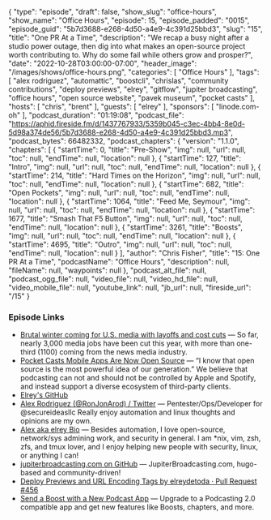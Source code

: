 {
  "type": "episode",
  "draft": false,
  "show_slug": "office-hours",
  "show_name": "Office Hours",
  "episode": 15,
  "episode_padded": "0015",
  "episode_guid": "5b7d3688-e268-4d50-a4e9-4c391d25bbd3",
  "slug": "15",
  "title": "One PR At a Time",
  "description": "We recap a busy night after a studio power outage, then dig into what makes an open-source project worth contributing to. Why do some fail while others grow and prosper?",
  "date": "2022-10-28T03:00:00-07:00",
  "header_image": "/images/shows/office-hours.png",
  "categories": [
    "Office Hours"
  ],
  "tags": [
    "alex rodriguez",
    "automattic",
    "boostcli",
    "chrislas",
    "community contributions",
    "deploy previews",
    "elrey",
    "gitflow",
    "jupiter broadcasting",
    "office hours",
    "open source website",
    "pavek museum",
    "pocket casts"
  ],
  "hosts": [
    "chris",
    "brent"
  ],
  "guests": [
    "elrey"
  ],
  "sponsors": [
    "linode.com-oh"
  ],
  "podcast_duration": "01:19:08",
  "podcast_file": "https://aphid.fireside.fm/d/1437767933/5359b045-c3ec-4bb4-8e0d-5d98a374de56/5b7d3688-e268-4d50-a4e9-4c391d25bbd3.mp3",
  "podcast_bytes": 66482332,
  "podcast_chapters": {
    "version": "1.1.0",
    "chapters": [
      {
        "startTime": 0,
        "title": "Pre-Show",
        "img": null,
        "url": null,
        "toc": null,
        "endTime": null,
        "location": null
      },
      {
        "startTime": 127,
        "title": "Intro",
        "img": null,
        "url": null,
        "toc": null,
        "endTime": null,
        "location": null
      },
      {
        "startTime": 214,
        "title": "Hard Times on the Horizon",
        "img": null,
        "url": null,
        "toc": null,
        "endTime": null,
        "location": null
      },
      {
        "startTime": 682,
        "title": "Open Pockets",
        "img": null,
        "url": null,
        "toc": null,
        "endTime": null,
        "location": null
      },
      {
        "startTime": 1064,
        "title": "Feed Me, Seymour",
        "img": null,
        "url": null,
        "toc": null,
        "endTime": null,
        "location": null
      },
      {
        "startTime": 1677,
        "title": "Smash That F5 Button",
        "img": null,
        "url": null,
        "toc": null,
        "endTime": null,
        "location": null
      },
      {
        "startTime": 3261,
        "title": "Boosts",
        "img": null,
        "url": null,
        "toc": null,
        "endTime": null,
        "location": null
      },
      {
        "startTime": 4695,
        "title": "Outro",
        "img": null,
        "url": null,
        "toc": null,
        "endTime": null,
        "location": null
      }
    ],
    "author": "Chris Fisher",
    "title": "15: One PR At a Time",
    "podcastName": "Office Hours",
    "description": null,
    "fileName": null,
    "waypoints": null
  },
  "podcast_alt_file": null,
  "podcast_ogg_file": null,
  "video_file": null,
  "video_hd_file": null,
  "video_mobile_file": null,
  "youtube_link": null,
  "jb_url": null,
  "fireside_url": "/15"
}


### Episode Links

  * [Brutal winter coming for U.S. media with layoffs and cost cuts](https://www.axios.com/2022/10/25/media-layoffs-2022-ad-market-decline "Brutal winter coming for U.S. media with layoffs and cost cuts") — So far, nearly 3,000 media jobs have been cut this year, with more than one-third (1100) coming from the news media industry.
  * [Pocket Casts Mobile Apps Are Now Open Source](https://blog.pocketcasts.com/2022/10/19/pocket-casts-mobile-apps-are-now-open-source/ "Pocket Casts Mobile Apps Are Now Open Source") — “I know that open source is the most powerful idea of our generation.” We believe that podcasting can not and should not be controlled by Apple and Spotify, and instead support a diverse ecosystem of third-party clients.
  * [Elrey's GitHub](https://github.com/elreydetoda "Elrey's GitHub")
  * [Alex Rodriguez (@RonJonArod) / Twitter](https://twitter.com/RonJonArod "Alex Rodriguez \(@RonJonArod\) / Twitter") — Pentester/Ops/Developer for @secureideasllc Really enjoy automation and linux thoughts and opinions are my own.
  * [Alex aka elrey Bio](https://blog.elreydetoda.site/me/ "Alex aka elrey Bio") — Besides automation, I love open-source, network/sys admining work, and security in general. I am *nix, vim, zsh, zfs, and tmux lover, and I enjoy helping new people with security, linux, or anything I can!
  * [jupiterbroadcasting.com on GitHub](https://github.com/JupiterBroadcasting/jupiterbroadcasting.com "jupiterbroadcasting.com on GitHub") — JupiterBroadcasting.com, hugo-based and community-driven!
  * [Deploy Previews and URL Encoding Tags by elreydetoda · Pull Request #456](https://github.com/JupiterBroadcasting/jupiterbroadcasting.com/pull/456 "Deploy Previews and URL Encoding Tags by elreydetoda · Pull Request #456")
  * [Send a Boost with a New Podcast App](https://podcastindex.org/apps?appTypes=app&elements=Value "Send a Boost with a New Podcast App") — Upgrade to a Podcasting 2.0 compatible app and get new features like Boosts, chapters, and more.


